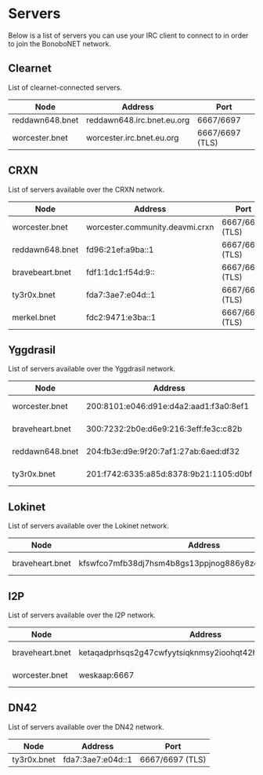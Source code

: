 Servers
=======

Below is a list of servers you can use your IRC client to connect to in order to join the BonoboNET network.

## Clearnet

List of clearnet-connected servers.

| Node      |  Address    | Port     |
|-----------|-------------|----------|
| reddawn648.bnet | reddawn648.irc.bnet.eu.org | 6667/6697 |
| worcester.bnet | worcester.irc.bnet.eu.org | 6667/6697 (TLS) |

<!-- | reddawn648.bnet | 41.157.98.109 | 9006 | -->

## CRXN

List of servers available over the CRXN network.

| Node      |  Address    | Port     |
|-----------|-------------|----------|
| worcester.bnet | worcester.community.deavmi.crxn | 6667/6697 (TLS) |
| reddawn648.bnet | fd96:21ef:a9ba::1 | 6667/6697 (TLS) |
| bravebeart.bnet | fdf1:1dc1:f54d:9:: | 6667/6697 (TLS) |
| ty3r0x.bnet     | fda7:3ae7:e04d::1 | 6667/6697 (TLS) |
| merkel.bnet     | fdc2:9471:e3ba::1 | 6667/6697 (TLS) |

## Yggdrasil

List of servers available over the Yggdrasil network.

| Node      |  Address    | Port     |
|-----------|-------------|----------|
| worcester.bnet | 200:8101:e046:d91e:d4a2:aad1:f3a0:8ef1 | 6667/6697 (TLS) |
| braveheart.bnet | 300:7232:2b0e:d6e9:216:3eff:fe3c:c82b | 6667/6697 (TLS) |
| reddawn648.bnet | 204:fb3e:d9e:9f20:7af1:27ab:6aed:df32 | 6667/6697 (TLS) |
| ty3r0x.bnet    | 201:f742:6335:a85d:8378:9b21:1105:d0bf | 6667/6697 (TLS) |

## Lokinet

List of servers available over the Lokinet network.

| Node      |  Address    | Port     |
|-----------|-------------|----------|
| braveheart.bnet | kfswfco7mfb38dj7hsm4b8gs13ppjnog886y8zcgzno4jt16cepy.loki | 6667/6697 (TLS) |

## I2P

List of servers available over the I2P network.

| Node      |  Address    | Type     |
|-----------|-------------|----------|
| braveheart.bnet | ketaqadprhsqs2g47cwfyytsiqknmsy2ioohqt42htrbcsxpbjda.b32.i2p | No SSL/TLS |
| worcester.bnet | weskaap:6667 | No SSL/TLS |

## DN42

List of servers available over the DN42 network.

| Node      |  Address    | Port     |
|-----------|-------------|----------|
| ty3r0x.bnet | fda7:3ae7:e04d::1 | 6667/6697 (TLS) |
